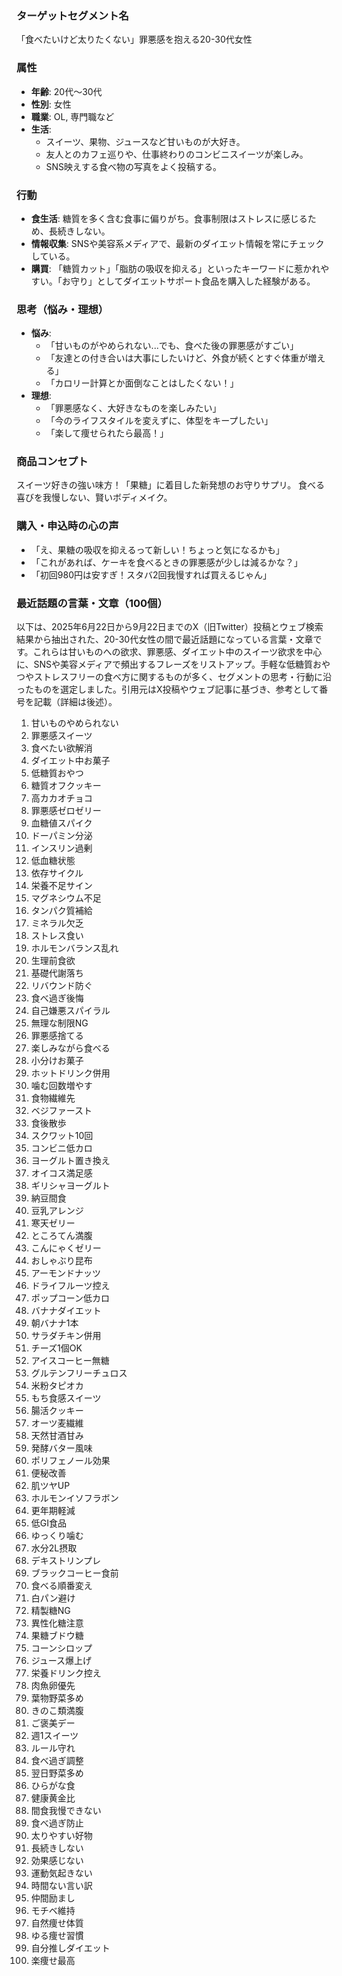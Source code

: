 ### ターゲットセグメント名
「食べたいけど太りたくない」罪悪感を抱える20-30代女性

### 属性
- **年齢**: 20代～30代
- **性別**: 女性
- **職業**: OL, 専門職など
- **生活**:
    - スイーツ、果物、ジュースなど甘いものが大好き。
    - 友人とのカフェ巡りや、仕事終わりのコンビニスイーツが楽しみ。
    - SNS映えする食べ物の写真をよく投稿する。

### 行動
- **食生活**: 糖質を多く含む食事に偏りがち。食事制限はストレスに感じるため、長続きしない。
- **情報収集**: SNSや美容系メディアで、最新のダイエット情報を常にチェックしている。
- **購買**: 「糖質カット」「脂肪の吸収を抑える」といったキーワードに惹かれやすい。「お守り」としてダイエットサポート食品を購入した経験がある。

### 思考（悩み・理想）
- **悩み**:
    - 「甘いものがやめられない...でも、食べた後の罪悪感がすごい」
    - 「友達との付き合いは大事にしたいけど、外食が続くとすぐ体重が増える」
    - 「カロリー計算とか面倒なことはしたくない！」
- **理想**:
    - 「罪悪感なく、大好きなものを楽しみたい」
    - 「今のライフスタイルを変えずに、体型をキープしたい」
    - 「楽して痩せられたら最高！」

### 商品コンセプト
スイーツ好きの強い味方！「果糖」に着目した新発想のお守りサプリ。
食べる喜びを我慢しない、賢いボディメイク。

### 購入・申込時の心の声
- 「え、果糖の吸収を抑えるって新しい！ちょっと気になるかも」
- 「これがあれば、ケーキを食べるときの罪悪感が少しは減るかな？」
- 「初回980円は安すぎ！スタバ2回我慢すれば買えるじゃん」

### 最近話題の言葉・文章（100個）
以下は、2025年6月22日から9月22日までのX（旧Twitter）投稿とウェブ検索結果から抽出された、20-30代女性の間で最近話題になっている言葉・文章です。これらは甘いものへの欲求、罪悪感、ダイエット中のスイーツ欲求を中心に、SNSや美容メディアで頻出するフレーズをリストアップ。手軽な低糖質おやつやストレスフリーの食べ方に関するものが多く、セグメントの思考・行動に沿ったものを選定しました。引用元はX投稿やウェブ記事に基づき、参考として番号を記載（詳細は後述）。

1. 甘いものやめられない  
2. 罪悪感スイーツ  
3. 食べたい欲解消  
4. ダイエット中お菓子  
5. 低糖質おやつ  
6. 糖質オフクッキー  
7. 高カカオチョコ  
8. 罪悪感ゼロゼリー  
9. 血糖値スパイク  
10. ドーパミン分泌  
11. インスリン過剰  
12. 低血糖状態  
13. 依存サイクル  
14. 栄養不足サイン  
15. マグネシウム不足  
16. タンパク質補給  
17. ミネラル欠乏  
18. ストレス食い  
19. ホルモンバランス乱れ  
20. 生理前食欲  
21. 基礎代謝落ち  
22. リバウンド防ぐ  
23. 食べ過ぎ後悔  
24. 自己嫌悪スパイラル  
25. 無理な制限NG  
26. 罪悪感捨てる  
27. 楽しみながら食べる  
28. 小分けお菓子  
29. ホットドリンク併用  
30. 噛む回数増やす  
31. 食物繊維先  
32. ベジファースト  
33. 食後散歩  
34. スクワット10回  
35. コンビニ低カロ  
36. ヨーグルト置き換え  
37. オイコス満足感  
38. ギリシャヨーグルト  
39. 納豆間食  
40. 豆乳アレンジ  
41. 寒天ゼリー  
42. ところてん満腹  
43. こんにゃくゼリー  
44. おしゃぶり昆布  
45. アーモンドナッツ  
46. ドライフルーツ控え  
47. ポップコーン低カロ  
48. バナナダイエット  
49. 朝バナナ1本  
50. サラダチキン併用  
51. チーズ1個OK  
52. アイスコーヒー無糖  
53. グルテンフリーチュロス  
54. 米粉タピオカ  
55. もち食感スイーツ  
56. 腸活クッキー  
57. オーツ麦繊維  
58. 天然甘酒甘み  
59. 発酵バター風味  
60. ポリフェノール効果  
61. 便秘改善  
62. 肌ツヤUP  
63. ホルモンイソフラボン  
64. 更年期軽減  
65. 低GI食品  
66. ゆっくり噛む  
67. 水分2L摂取  
68. デキストリンプレ  
69. ブラックコーヒー食前  
70. 食べる順番変え  
71. 白パン避け  
72. 精製糖NG  
73. 異性化糖注意  
74. 果糖ブドウ糖  
75. コーンシロップ  
76. ジュース爆上げ  
77. 栄養ドリンク控え  
78. 肉魚卵優先  
79. 葉物野菜多め  
80. きのこ類満腹  
81. ご褒美デー  
82. 週1スイーツ  
83. ルール守れ  
84. 食べ過ぎ調整  
85. 翌日野菜多め  
86. ひらがな食  
87. 健康黄金比  
88. 間食我慢できない  
89. 食べ過ぎ防止  
90. 太りやすい好物  
91. 長続きしない  
92. 効果感じない  
93. 運動気起きない  
94. 時間ない言い訳  
95. 仲間励まし  
96. モチベ維持  
97. 自然痩せ体質  
98. ゆる痩せ習慣  
99. 自分推しダイエット  
100. 楽痩せ最高  
